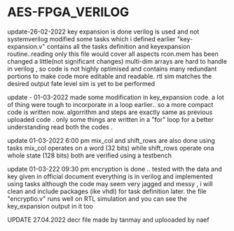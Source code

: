 # AES-FPGA_VERILOG
update-26-02-2022
key expansion is done
verilog is used and not systemverilog
modified some tasks which i defined earlier
"key-expansion.v" contains all the tasks definition and keyexpansion routine..reading only this file would cover all aspects
rcon.mem has been changed a little(not significant changes)
multi-dim arrays are hard to handle in verilog , so code is not highly optimised and contains many redundant portions to make code more editable and readable.
rtl sim matches the desired output
fate level sim is yet to be performed

update - 01-03-2022
made some modification in key_expansion code.
a lot of thing were tough to incorporate in a loop earlier..
so a more compact code is written now. algorrithm and steps are exactly same as previous uploaded code . only some things are written in a "for" loop
for a better understanding read both the codes .


update 01-03-2022  6:00 pm
mix_col and shift_rows are also done using tasks 
mix_col operates on a word (32 bits) while shift_rows operate ona whole state (128 bits)
both are verified using a testbench


update 01-03-222 09:30 pm
encryption is done ..
tested with the data and key given in official document
everything is in verilog and implemented using tasks
although the code may seem very jagged and messy , i will clean and include packages (ike vhdl) for task definition later.
the file "encryptio.v" runs well on RTL simulation and you can see the key_expansion output in it too


UPDATE 27.04.2022
decr file made by tanmay and uplooaded by naef
